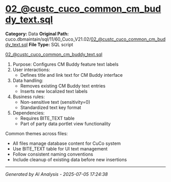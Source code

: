 # 02_@custc_cuco_common_cm_buddy_text.sql

**Category:** Data
**Original Path:** cuco.dbmaintain/sql/11/60_Cuco_V21.02/02_@custc_cuco_common_cm_buddy_text.sql
**File Type:** SQL script

02_@custc_cuco_common_cm_buddy_text.sql
1. Purpose: Configures CM Buddy feature text labels
2. User interactions:
   - Defines title and link text for CM Buddy interface
3. Data handling:
   - Removes existing CM Buddy text entries
   - Inserts new localized text labels
4. Business rules:
   - Non-sensitive text (sensitivity=0)
   - Standardized text key format
5. Dependencies:
   - Requires BITE_TEXT table
   - Part of party data portlet view functionality

Common themes across files:
- All files manage database content for CuCo system
- Use BITE_TEXT table for UI text management
- Follow consistent naming conventions
- Include cleanup of existing data before new insertions

---
*Generated by AI Analysis - 2025-07-05 17:24:38*
